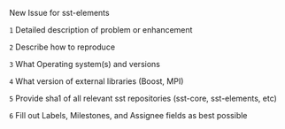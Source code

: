 New Issue for sst-elements

`1` Detailed description of problem or enhancement

`2` Describe how to reproduce

`3` What Operating system(s) and versions 

`4` What version of external libraries (Boost, MPI)

`5` Provide sha1 of all relevant sst repositories (sst-core, sst-elements, etc)

`6` Fill out Labels, Milestones, and Assignee fields as best possible
